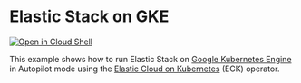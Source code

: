 # Elastic Stack on GKE

[![Open in Cloud Shell](https://gstatic.com/cloudssh/images/open-btn.svg)](https://ssh.cloud.google.com/cloudshell/editor?cloudshell_git_repo=https://github.com/GoogleCloudPlatform/kubernetes-engine-samples&cloudshell_workspace=monitoring/elastic-stack-tutorial)

This example shows how to run Elastic Stack on [Google Kubernetes Engine](https://cloud.google.com/kubernetes-engine)
in Autopilot mode using the [Elastic Cloud on Kubernetes](https://github.com/elastic/cloud-on-k8s/tree/main) (ECK) operator.

